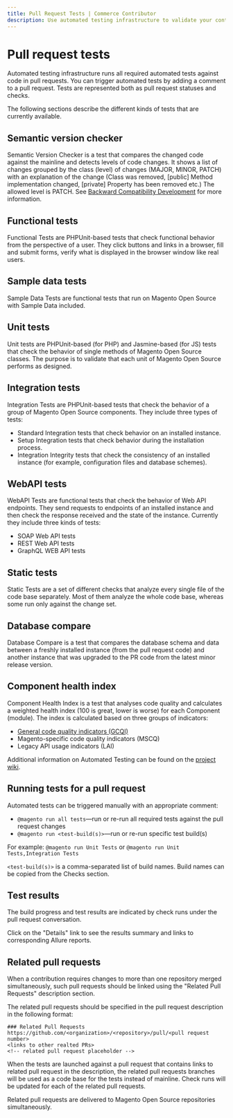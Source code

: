 ```yaml
---
title: Pull Request Tests | Commerce Contributor
description: Use automated testing infrastructure to validate your contributions.
---
```


# Pull request tests

Automated testing infrastructure runs all required automated tests against code in pull requests. You can trigger automated tests by adding a comment to a pull request. Tests are represented both as pull request statuses and checks.

The following sections describe the different kinds of tests that are currently available.

## Semantic version checker

Semantic Version Checker is a test that compares the changed code against the mainline and detects levels of code changes. It shows a list of changes grouped by the class (level) of changes (MAJOR, MINOR, PATCH) with an explanation of the change (Class was removed, [public] Method implementation changed, [private] Property has been removed etc.) The allowed level is PATCH.
See [Backward Compatibility Development](backward-compatible-development.md) for more information.

## Functional tests

Functional Tests are PHPUnit-based tests that check functional behavior from the perspective of a user. They click buttons and links in a browser, fill and submit forms, verify what is displayed in the browser window like real users.

## Sample data tests

Sample Data Tests are functional tests that run on Magento Open Source with Sample Data included.

## Unit tests

Unit tests are PHPUnit-based (for PHP) and Jasmine-based (for JS) tests that check the behavior of single methods of Magento Open Source classes. The purpose is to validate that each unit of Magento Open Source performs as designed.

## Integration tests

Integration Tests are PHPUnit-based tests that check the behavior of a group of Magento Open Source components. They include three types of tests:

-  Standard Integration tests that check behavior on an installed instance.
-  Setup Integration tests that check behavior during the installation process.
-  Integration Integrity tests that check the consistency of an installed instance (for example, configuration files and database schemes).

## WebAPI tests

WebAPI Tests are functional tests that check the behavior of Web API endpoints. They send requests to endpoints of an installed instance and then check the response received and the state of the instance. Currently they include three kinds of tests:

-  SOAP Web API tests
-  REST Web API tests
-  GraphQL WEB API tests

## Static tests

Static Tests are a set of different checks that analyze every single file of the code base separately. Most of them analyze the whole code base, whereas some run only against the change set.

## Database compare

Database Compare is a test that compares the database schema and data between a freshly installed instance (from the pull request code) and another instance that was upgraded to the PR code from the latest minor release version.

## Component health index

Component Health Index is a test that analyses code quality and calculates a weighted health index (100 is great, lower is worse) for each Component (module). The index is calculated based on three groups of indicators:

-  [General code quality indicators (GCQI)](http://pdepend.org/documentation/software-metrics/index.html)
-  Magento-specific code quality indicators (MSCQ)
-  Legacy API usage indicators (LAI)

Additional information on Automated Testing can be found on the [project wiki](https://github.com/magento/magento2/wiki/Magento-Automated-Testing).

## Running tests for a pull request

Automated tests can be triggered manually with an appropriate comment:

-  `@magento run all tests`—run or re-run all required tests against the pull request changes
-  `@magento run <test-build(s)>`—run or re-run specific test build(s)

For example: `@magento run Unit Tests` or `@magento run Unit Tests,Integration Tests`

`<test-build(s)>` is a comma-separated list of build names. Build names can be copied from the Checks section.

## Test results

The build progress and test results are indicated by check runs under the pull request conversation.

Click on the "Details" link to see the results summary and links to corresponding Allure reports.

## Related pull requests

When a contribution requires changes to more than one repository merged simultaneously, such pull requests should be linked using the "Related Pull Requests" description section.

The related pull requests should be specified in the pull request description in the following format:

```text
### Related Pull Requests
https://github.com/<organization>/<repository>/pull/<pull request number>
<links to other realted PRs>
<!-- related pull request placeholder -->
```

When the tests are launched against a pull request that contains links to related pull request in the description, the related pull requests branches will be used as a code base for the tests instead of mainline.
Check runs will be updated for each of the related pull requests.

Related pull requests are delivered to Magento Open Source repositories simultaneously.
